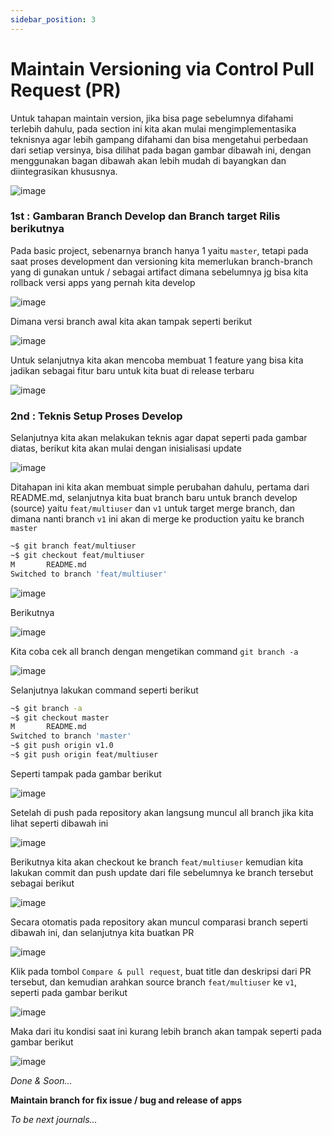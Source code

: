```yaml
---
sidebar_position: 3
---
```


# Maintain Versioning via Control Pull Request (PR)
Untuk tahapan maintain version, jika bisa page sebelumnya difahami terlebih dahulu, pada section ini kita akan mulai mengimplementasika teknisnya agar lebih gampang difahami dan bisa mengetahui perbedaan dari setiap versinya, bisa dilihat pada bagan gambar dibawah ini, dengan menggunakan bagan dibawah akan lebih mudah di bayangkan dan diintegrasikan khususnya.

![image](./img/branching-sop.jpg)

### 1st : Gambaran Branch Develop dan Branch target Rilis berikutnya
Pada basic project, sebenarnya branch hanya 1 yaitu `master`, tetapi pada saat proses development dan versioning kita memerlukan branch-branch yang di gunakan untuk / sebagai artifact dimana sebelumnya jg bisa kita rollback versi apps yang pernah kita develop

![image](./img/v1-apps.png)

Dimana versi branch awal kita akan tampak seperti berikut

![image](./img/branch-origin-project.jpg)

Untuk selanjutnya kita akan mencoba membuat 1 feature yang bisa kita jadikan sebagai fitur baru untuk kita buat di release terbaru

![image](./img/setup-develop-workspace.jpg)

### 2nd : Teknis Setup Proses Develop
Selanjutnya kita akan melakukan teknis agar dapat seperti pada gambar diatas, berikut kita akan mulai dengan inisialisasi update 

![image](./img/buat-simple-perubahan.png)

Ditahapan ini kita akan membuat simple perubahan dahulu, pertama dari README.md, selanjutnya kita buat branch baru untuk branch develop (source) yaitu `feat/multiuser` dan `v1` untuk target merge branch, dan dimana nanti branch `v1` ini akan di merge ke production yaitu ke branch `master`

```.sh
~$ git branch feat/multiuser
~$ git checkout feat/multiuser 
M       README.md
Switched to branch 'feat/multiuser'
```

![image](./img/command-1.png)

Berikutnya

![image](./img/command-2.png)

Kita coba cek all branch dengan mengetikan command `git branch -a`

![image](./img/check-all-branch.png)

Selanjutnya lakukan command seperti berikut

```.sh
~$ git branch -a
~$ git checkout master
M       README.md
Switched to branch 'master'
~$ git push origin v1.0 
~$ git push origin feat/multiuser
```

Seperti tampak pada gambar berikut

![image](./img/push-two-branch-after-creating.png)

Setelah di push pada repository akan langsung muncul all branch jika kita lihat seperti dibawah ini

![image](./img/repo-all-branch.png)

Berikutnya kita akan checkout ke branch `feat/multiuser` kemudian kita lakukan commit dan push update dari file sebelumnya ke branch tersebut sebagai berikut

![image](./img/push-to-branch-develop.png)

Secara otomatis pada repository akan muncul comparasi branch seperti dibawah ini, dan selanjutnya kita buatkan PR

![image](./img/prepare-create-pr.png)

Klik pada tombol `Compare & pull request`, buat title dan deskripsi dari PR tersebut, dan kemudian arahkan source branch `feat/multiuser` ke `v1`, seperti pada gambar berikut

![image](./img/pr-target-develop.png)

Maka dari itu kondisi saat ini kurang lebih branch akan tampak seperti pada gambar berikut

![image](./img/first-condition.png)

_Done & Soon..._

**Maintain branch for fix issue / bug and release of apps**

_To be next journals..._